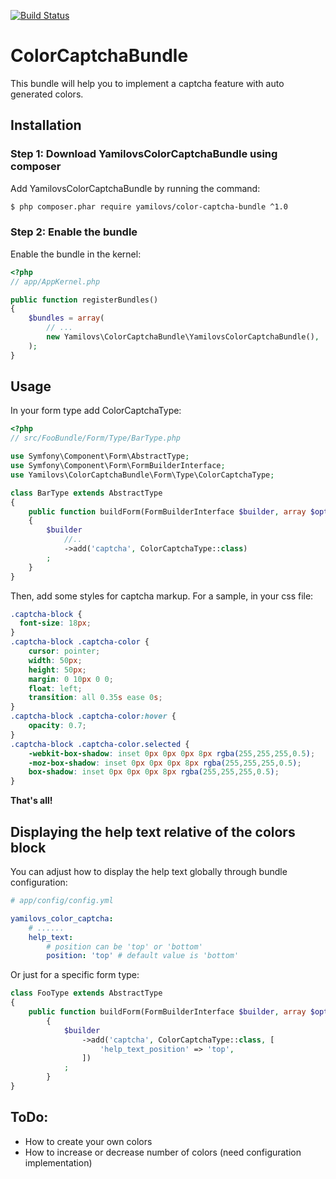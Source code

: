 [![Build Status](https://travis-ci.org/yamilovs/ColorCaptchaBundle.svg?branch=master)](https://travis-ci.org/yamilovs/ColorCaptchaBundle)

ColorCaptchaBundle
==================

This bundle will help you to implement a captcha feature with auto generated colors.

Installation
------------

### Step 1: Download YamilovsColorCaptchaBundle using composer

Add YamilovsColorCaptchaBundle by running the command:

``` bash
$ php composer.phar require yamilovs/color-captcha-bundle ^1.0
```

### Step 2: Enable the bundle

Enable the bundle in the kernel:

```php
<?php
// app/AppKernel.php

public function registerBundles()
{
    $bundles = array(
        // ...
        new Yamilovs\ColorCaptchaBundle\YamilovsColorCaptchaBundle(),
    );
}
```

Usage
-----
In your form type add ColorCaptchaType:
```php
<?php
// src/FooBundle/Form/Type/BarType.php

use Symfony\Component\Form\AbstractType;
use Symfony\Component\Form\FormBuilderInterface;
use Yamilovs\ColorCaptchaBundle\Form\Type\ColorCaptchaType;

class BarType extends AbstractType
{
    public function buildForm(FormBuilderInterface $builder, array $options)
    {
        $builder
            //..
            ->add('captcha', ColorCaptchaType::class)
        ;
    }
}
```

Then, add some styles for captcha markup. For a sample, in your css file:
```css
.captcha-block {
  font-size: 18px;
}
.captcha-block .captcha-color {
    cursor: pointer;
    width: 50px;
    height: 50px;
    margin: 0 10px 0 0;
    float: left;
    transition: all 0.35s ease 0s;
}
.captcha-block .captcha-color:hover {
    opacity: 0.7;
}
.captcha-block .captcha-color.selected {
    -webkit-box-shadow: inset 0px 0px 0px 8px rgba(255,255,255,0.5);
    -moz-box-shadow: inset 0px 0px 0px 8px rgba(255,255,255,0.5);
    box-shadow: inset 0px 0px 0px 8px rgba(255,255,255,0.5);
}
```

**That's all!**

## Displaying the help text relative of the colors block
You can adjust how to display the help text globally through bundle configuration:

```yaml
# app/config/config.yml

yamilovs_color_captcha:
    # ......
    help_text:
        # position can be 'top' or 'bottom'
        position: 'top' # default value is 'bottom'
```

Or just for a specific form type:

```php
class FooType extends AbstractType
{
    public function buildForm(FormBuilderInterface $builder, array $options)
        {
            $builder
                ->add('captcha', ColorCaptchaType::class, [
                    'help_text_position' => 'top',
                ])
            ;
        }
}
```

ToDo:
-----
* How to create your own colors
* How to increase or decrease number of colors (need configuration implementation)
